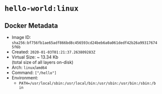 # `hello-world:linux`

## Docker Metadata

- Image ID: `sha256:bf756fb1ae65adf866bd8c456593cd24beb6a0a061dedf42b26a993176745f6b`
- Created: `2020-01-03T01:21:37.263809283Z`
- Virtual Size: ~ 13.34 Kb  
  (total size of all layers on-disk)
- Arch: `linux`/`amd64`
- Command: `["/hello"]`
- Environment:
  - `PATH=/usr/local/sbin:/usr/local/bin:/usr/sbin:/usr/bin:/sbin:/bin`
